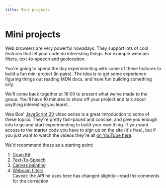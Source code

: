 ```yaml
---
title: Mini projects
---
```


# Mini projects

Web browsers are very powerful nowadays. They support lots of cool features that let your code do interesting things. For example webcam filters, text-to-speech and geolocation.

You're going to spend the day experimenting with some of these features to build a fun mini project (in pairs). The idea is to get some experience figuring things out reading MDN docs, and have fun building something silly.

We'll come back together at 16:00 to present what we've made to the group. You'll have 10 minutes to show off your project and talk about anything interesting you learnt.

Wes Bos' [JavaScript 30](https://javascript30.com/) video series is a great introduction to some of these topics. They're pretty fast-paced and concise, and give you enough info to go and start experimenting to build your own thing. If you want access to the starter code you have to sign up on the site (it's free), but if you just want to watch the videos they're all [on YouTube here](https://www.youtube.com/playlist?list=PLu8EoSxDXHP6CGK4YVJhL_VWetA865GOH).

We'd recommend these as a starting point:

1. [Drum Kit](https://www.youtube.com/watch?v=VuN8qwZoego&list=PLu8EoSxDXHP6CGK4YVJhL_VWetA865GOH&index=1)
1. [Text-To-Speech](https://www.youtube.com/watch?v=saCpKH_xdgs&list=PLu8EoSxDXHP6CGK4YVJhL_VWetA865GOH&index=24)
1. [Canvas painting](https://www.youtube.com/watch?v=8ZGAzJ0drl0&list=PLu8EoSxDXHP6CGK4YVJhL_VWetA865GOH&index=9)
1. [Webcam filters](https://www.youtube.com/watch?v=saCpKH_xdgs&list=PLu8EoSxDXHP6CGK4YVJhL_VWetA865GOH&index=24)  
   Caveat: the API he uses here has changed slightly—read the comments for the correction
